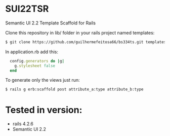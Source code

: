 # SUI22TSR
Semantic UI 2.2 Template Scaffold for Rails

Clone this repository in lib/ folder in your rails project named templates:

```sh
$ git clone https://github.com/guilhermefeitosa66/bs334ts.git templates
```

In application.rb add this:

```rb
  config.generators do |g|
    g.stylesheet false
  end
```

To generate only the views just run:

```sh
$ rails g erb:scaffold post attribute_a:type attribute_b:type
```

# Tested in version:
* rails 4.2.6
* Semantic UI 2.2

